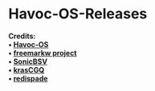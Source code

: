 # Havoc-OS-Releases

**Credits:<br/>
• [Havoc-OS](https://github.com/Havoc-OS)<br/>
• [freemarkw project](https://github.com/freemarkw)<br/>
• [SonicBSV](https://github.com/SonicBSV)<br/>
• [krasCGQ](https://github.com/krasCGQ)<br/>
• [redispade](https://github.com/redispade)<br/>**

